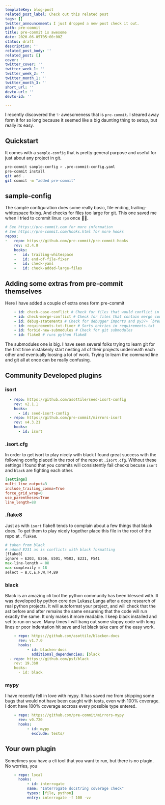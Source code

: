 ```yaml
---
templateKey: blog-post
related_post_label: Check out this related post
tags: []
twitter_announcement: I just dropped a new post check it out.
path: pre-commit
title: pre-commit is awesome
date: 2020-06-05T05:00:00Z
status: draft
description: ''
related_post_body: ''
related_post: []
cover: ''
twitter_cover: ''
twitter_week_1: ''
twitter_week_2: ''
twitter_month_1: ''
twitter_month_3: ''
short_url: ''
devto-url: ''
devto-id: ''

---
```

I recently discovered the ✨ awesomeness that is `pre-commit`.  I steared away form it for so long because it seemed like a big daunting thing to setup, but really its easy.

## Quickstart

It comes with a `sample-config` that is pretty general purpose and useful for just about any project in git.

``` bash
pre-commit sample-config > .pre-commit-config.yaml
pre-commit install
git add .
git commit -m "added pre-commit"
```

## sample-config

The sample configuration does some really basic, file ending, trailing-whitespace fixing.  And checks for files too large for git.  This one saved me when I tried to commit linux `rpm` once 🤦‍♀️.

```yaml
# See https://pre-commit.com for more information
# See https://pre-commit.com/hooks.html for more hooks
repos:
-   repo: https://github.com/pre-commit/pre-commit-hooks
    rev: v2.4.0
    hooks:
    -   id: trailing-whitespace
    -   id: end-of-file-fixer
    -   id: check-yaml
    -   id: check-added-large-files
```


## Adding some extras from pre-commit themselves

Here I have added a couple of extra ones form pre-commit

``` yaml
    - id: check-case-conflict # Check for files that would conflict in case-insensitive filesystems
    - id: check-merge-conflict # Check for files that contain merge conflict strings.
    - id: debug-statements # Check for debugger imports and py37+ `breakpoint()` calls in python source.
    - id: requirements-txt-fixer # Sorts entries in requirements.txt
    - id: forbid-new-submodules # Check for git submodules
    - id: flake8 # runs python flake8
```

The submodules one is big.  I have seen several folks trying to learn git for the first time mistakenly start nesting all of their projects underneath each other and eventually loosing a lot of work.  Trying to learn the command line and git all at once can be really confusing.

## Community Developed plugins

### isort

``` yaml
  - repo: https://github.com/asottile/seed-isort-config
    rev: v2.1.1
    hooks:
      - id: seed-isort-config
  - repo: https://github.com/pre-commit/mirrors-isort
    rev: v4.3.21
    hooks:
      - id: isort
```

### .isort.cfg

In order to get isort to play nicely with black I found great success with the following config placed in the root of the repo at `.isort.cfg`.  Without these settings I found that you commits will consistently fail checks becuse `isort` and `black` are fighting each other.

``` toml
[settings]
multi_line_output=3
include_trailing_comma=True
force_grid_wrap=0
use_parentheses=True
line_length=88
```
### .flake8

Just as with `isort` flake8 tends to complain about a few things that black does.  To get them to play nicely together place this file in the root of the repo at `.flake8`.

``` python
# taken from black
# added E231 as is conflicts with black formatting
[flake8]
ignore = E203, E266, E501, W503, E231, F541
max-line-length = 88
max-complexity = 18
select = B,C,E,F,W,T4,B9

```

### black

Black is an amazing cli tool the python community has been blessed with.  It was developed by python core dev Lukasz Langa after a deep research of real python projects.  It will autoformat your project, and will check that the ast before and after remains the same ensureing that the code will run exactly the same.  It only makes it more readable.  I keep black installed and set to run on save.  Many times I will bang out some sloppy code with long lines or poor indentation hit save and let black take care of the easy work.

``` yaml
    - repo: https://github.com/asottile/blacken-docs
      rev: v1.7.0
      hooks:
          - id: blacken-docs
            additional_dependencies: [black
  - repo: https://github.com/psf/black
    rev: 19.3b0
    hooks:
      - id: black
```


### mypy

I have recently fell in love with mypy.  It has saved me from shipping some bugs that would not have been caught with tests, even with 100% coverage.  I dont have 100% coverage accross every possible type entered.

```yaml
    - repo: https://github.com/pre-commit/mirrors-mypy
      rev: v0.720
      hooks:
          - id: mypy
            exclude: tests/
```




## Your own plugin

Sometimes you have a cli tool that you want to run, but there is no plugin.  No worries, you 

``` yaml
    - repo: local
      hooks:
          - id: interrogate
   		  name: "Interrogate docstring coverage check"
          types: [file, python]
          entry: interrogate -f 100 -vv
```
